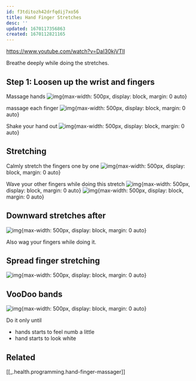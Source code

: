 ```yaml
---
id: f3tditozh42drfqdij7xo56
title: Hand Finger Stretches
desc: ''
updated: 1670117356863
created: 1670112821165
---
```

https://www.youtube.com/watch?v=DaI30kjVTlI

Breathe deeply while doing the stretches. 

## Step 1: Loosen up the wrist and fingers
Massage hands
![img](/assets/images/Screen_Shot_2022-12-03_at_4.12.42_PM.png){max-width: 500px, display: block, margin: 0 auto}

massage each finger
![img](/assets/images/Screen_Shot_2022-12-03_at_4.22.40_PM.png){max-width: 500px, display: block, margin: 0 auto}

Shake your hand out 
![img](/assets/images/Screen_Shot_2022-12-03_at_4.23.49_PM.png){max-width: 500px, display: block, margin: 0 auto}

## Stretching
Calmly stretch the fingers one by one 
![img](/assets/images/Screen_Shot_2022-12-03_at_5.12.03_PM.png){max-width: 500px, display: block, margin: 0 auto}

Wave your other fingers while doing this stretch
![img](/assets/images/Screen_Shot_2022-12-03_at_5.16.38_PM.png){max-width: 500px, display: block, margin: 0 auto}
![img](/assets/images/Screen_Shot_2022-12-03_at_5.16.38_PM.png){max-width: 500px, display: block, margin: 0 auto}

## Downward stretches after

![img](/assets/images/Screen_Shot_2022-12-03_at_5.19.31_PM.png){max-width: 500px, display: block, margin: 0 auto}

Also wag your fingers while doing it. 

## Spread finger stretching
![img](/assets/images/Screen_Shot_2022-12-03_at_5.23.38_PM.png){max-width: 500px, display: block, margin: 0 auto}

## VooDoo bands
![img](/assets/images/Screen_Shot_2022-12-03_at_5.28.37_PM.png){max-width: 500px, display: block, margin: 0 auto}

Do it only until 
- hands starts to feel numb a little
- hand starts to look white 
## Related 
[[_.health.programming.hand-finger-massager]]